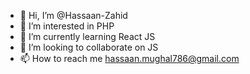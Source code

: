- 👋 Hi, I’m @Hassaan-Zahid
- 👀 I’m interested in PHP
- 🌱 I’m currently learning React JS
- 💞️ I’m looking to collaborate on JS
- 📫 How to reach me hassaan.mughal786@gmail.com

<!---
Hassaan-Zahid/Hassaan-Zahid is a ✨ special ✨ repository because its `README.md` (this file) appears on your GitHub profile.
You can click the Preview link to take a look at your changes.
--->
